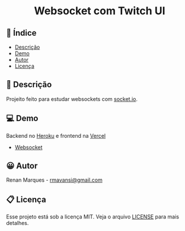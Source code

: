 
<h1 align="center">
  Websocket com Twitch UI
</h1>

## :page_facing_up: Índice

* <a href="#description">Descrição</a>
* <a href="#demo">Demo</a>
* <a href="#author">Autor</a>
* <a href="#license">Licença</a>

## :closed_book: Descrição <a name="description"></a>

Projeito feito para estudar websockets com [socket.io](https://socket.io/).

## :computer: Demo <a name="demo"></a>

Backend no [Heroku](https://www.heroku.com/) e frontend na [Vercel](https://vercel.com/)
- [Websocket](https://estudo-websockets.vercel.app/)

## :grinning: Autor <a name="author"></a>

Renan Marques - <rmavansi@gmail.com>

## :clipboard: Licença <a name="license"></a>

Esse projeto está sob a licença MIT. Veja o arquivo [LICENSE](LICENSE) para mais detalhes.